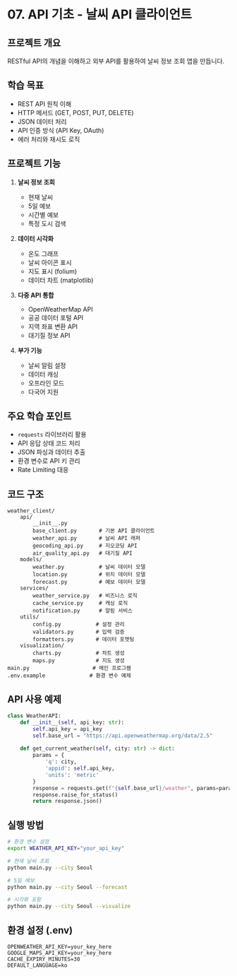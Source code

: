 # 07. API 기초 - 날씨 API 클라이언트

## 프로젝트 개요
RESTful API의 개념을 이해하고 외부 API를 활용하여 날씨 정보 조회 앱을 만듭니다.

## 학습 목표
- REST API 원칙 이해
- HTTP 메서드 (GET, POST, PUT, DELETE)
- JSON 데이터 처리
- API 인증 방식 (API Key, OAuth)
- 에러 처리와 재시도 로직

## 프로젝트 기능
1. **날씨 정보 조회**
   - 현재 날씨
   - 5일 예보
   - 시간별 예보
   - 특정 도시 검색

2. **데이터 시각화**
   - 온도 그래프
   - 날씨 아이콘 표시
   - 지도 표시 (folium)
   - 데이터 차트 (matplotlib)

3. **다중 API 통합**
   - OpenWeatherMap API
   - 공공 데이터 포털 API
   - 지역 좌표 변환 API
   - 대기질 정보 API

4. **부가 기능**
   - 날씨 알림 설정
   - 데이터 캐싱
   - 오프라인 모드
   - 다국어 지원

## 주요 학습 포인트
- `requests` 라이브러리 활용
- API 응답 상태 코드 처리
- JSON 파싱과 데이터 추출
- 환경 변수로 API 키 관리
- Rate Limiting 대응

## 코드 구조
```
weather_client/
    api/
        __init__.py
        base_client.py       # 기본 API 클라이언트
        weather_api.py       # 날씨 API 래퍼
        geocoding_api.py     # 지오코딩 API
        air_quality_api.py   # 대기질 API
    models/
        weather.py           # 날씨 데이터 모델
        location.py          # 위치 데이터 모델
        forecast.py          # 예보 데이터 모델
    services/
        weather_service.py   # 비즈니스 로직
        cache_service.py     # 캐싱 로직
        notification.py      # 알림 서비스
    utils/
        config.py           # 설정 관리
        validators.py       # 입력 검증
        formatters.py       # 데이터 포맷팅
    visualization/
        charts.py           # 차트 생성
        maps.py             # 지도 생성
main.py                    # 메인 프로그램
.env.example              # 환경 변수 예제
```

## API 사용 예제
```python
class WeatherAPI:
    def __init__(self, api_key: str):
        self.api_key = api_key
        self.base_url = "https://api.openweathermap.org/data/2.5"
        
    def get_current_weather(self, city: str) -> dict:
        params = {
            'q': city,
            'appid': self.api_key,
            'units': 'metric'
        }
        response = requests.get(f"{self.base_url}/weather", params=params)
        response.raise_for_status()
        return response.json()
```

## 실행 방법
```bash
# 환경 변수 설정
export WEATHER_API_KEY="your_api_key"

# 현재 날씨 조회
python main.py --city Seoul

# 5일 예보
python main.py --city Seoul --forecast

# 시각화 포함
python main.py --city Seoul --visualize
```

## 환경 설정 (.env)
```
OPENWEATHER_API_KEY=your_key_here
GOOGLE_MAPS_API_KEY=your_key_here
CACHE_EXPIRY_MINUTES=30
DEFAULT_LANGUAGE=ko
```